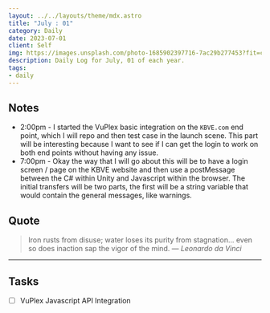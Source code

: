 ```yaml
---
layout: ../../layouts/theme/mdx.astro
title: "July : 01"
category: Daily
date: 2023-07-01
client: Self
img: https://images.unsplash.com/photo-1685902397716-7ac29b277453?fit=crop&q=85&w=1400&h=700
description: Daily Log for July, 01 of each year.
tags:
- daily
---
```


## Notes

- 2:00pm - I started the VuPlex basic integration on the `KBVE.com` end point, which I will repo and then test case in the launch scene. This part will be interesting because I want to see if I can get the login to work on both end points without having any issue. 
- 7:00pm - Okay the way that I will go about this will be to have a login screen / page on the KBVE website and then use a postMessage between the C# within Unity and Javascript within the browser. The initial transfers will be two parts, the first will be a string variable that would contain the general messages, like warnings. 

## Quote

> Iron rusts from disuse; water loses its purity from stagnation... even so does inaction sap the vigor of the mind.
> — <cite>Leonardo da Vinci</cite>

---

## Tasks

- [ ] VuPlex Javascript API Integration